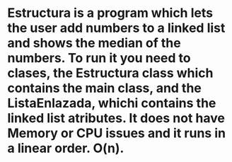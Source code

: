 # Estructura is a program which lets the user add numbers to a linked list and shows the median of the numbers. To run it you need to clases, the Estructura class which contains the main class, and the ListaEnlazada, whichi contains the linked list atributes. It does not have Memory or CPU issues and it runs in a linear order. O(n).
